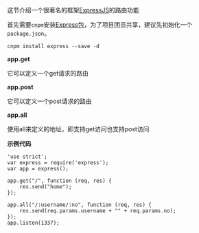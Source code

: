 这节介绍一个很著名的框架[ExpressJS](http://www.expressjs.com.cn/4x/api.html)的路由功能

首先需要``cnpm``安装[Express包](https://www.npmjs.com/package/express)，为了项目团员共享，建议先初始化一个``package.json``。

	cnpm install express --save -d


**app.get**

它可以定义一个get请求的路由

**app.post**

它可以定义一个post请求的路由

**app.all**

使用all来定义的地址，即支持get访问也支持post访问

**示例代码**

	'use strict';
	var express = require('express');
	var app = express();
	
	app.get("/", function (req, res) {
	    res.send("home");
	});
	
	app.all("/:username/:no", function (req, res) {
	    res.send(req.params.username + "" + req.params.no);
	});
	app.listen(1337);

